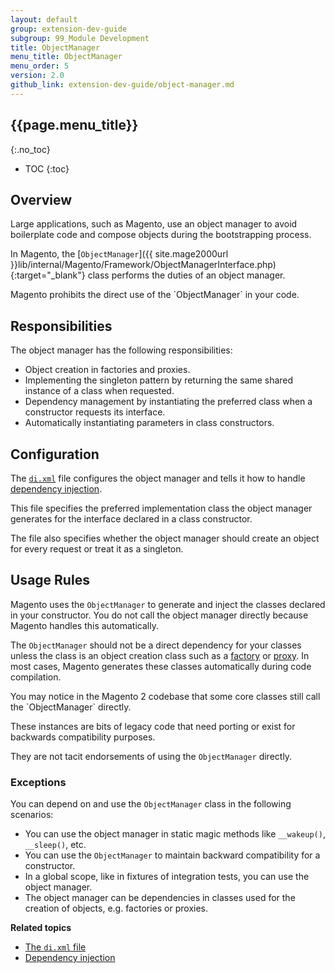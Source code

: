 ```yaml
---
layout: default
group: extension-dev-guide
subgroup: 99_Module Development
title: ObjectManager
menu_title: ObjectManager
menu_order: 5
version: 2.0
github_link: extension-dev-guide/object-manager.md
---
```

## {{page.menu_title}}
{:.no_toc}

* TOC
{:toc}

## Overview

Large applications, such as Magento, use an object manager to avoid boilerplate code and compose objects during the bootstrapping process.

In Magento, the [`ObjectManager`]({{ site.mage2000url }}lib/internal/Magento/Framework/ObjectManagerInterface.php){:target="_blank"} class performs the duties of an object manager.

<div class="bs-callout bs-callout-warning" markdown="1">
Magento prohibits the direct use of the `ObjectManager` in your code.
</div>

## Responsibilities

The object manager has the following responsibilities:

* Object creation in factories and proxies.
* Implementing the singleton pattern by returning the same shared instance of a class when requested.
* Dependency management by instantiating the preferred class when a constructor requests its interface.
* Automatically instantiating parameters in class constructors.

## Configuration

The [`di.xml`]({{page.baseurl}}extension-dev-guide/build/di-xml-file.html) file configures the object manager and tells it how to handle [dependency injection]({{page.baseurl}}extension-dev-guide/depend-inj.html}}).

This file specifies the preferred implementation class the object manager generates for the interface declared in a class constructor.

The file also specifies whether the object manager should create an object for every request or treat it as a singleton.

## Usage Rules

Magento uses the `ObjectManager` to generate and inject the classes declared in your constructor.
You do not call the object manager directly because Magento handles this automatically.

The `ObjectManager` should not be a direct dependency for your classes unless the class is an object creation class such as a [factory]({{page.baseurl}}extension-dev-guide/factories.html) or [proxy]({{page.baseurl}}extension-dev-guide/proxies.html}}).
In most cases, Magento generates these classes automatically during code compilation.

<div class="bs-callout bs-callout-warning" markdown="1">
You may notice in the Magento 2 codebase that some core classes still call the `ObjectManager` directly.

These instances are bits of legacy code that need porting or exist for backwards compatibility purposes.

They are not tacit endorsements of using the `ObjectManager` directly.  
</div>

### Exceptions

You can depend on and use the `ObjectManager` class in the following scenarios:

* You can use the object manager in static magic methods like `__wakeup()`, `__sleep()`, etc.
* You can use the `ObjectManager` to maintain backward compatibility for a constructor.
* In a global scope, like in fixtures of integration tests, you can use the object manager.
* The object manager can be dependencies in classes used for the creation of objects, e.g. factories or proxies. 

**Related topics**

*	[The `di.xml` file]({{page.baseurl}}extension-dev-guide/build/di-xml-file.html)
* [Dependency injection]({{page.baseurl}}extension-dev-guide/depend-inj.md)
